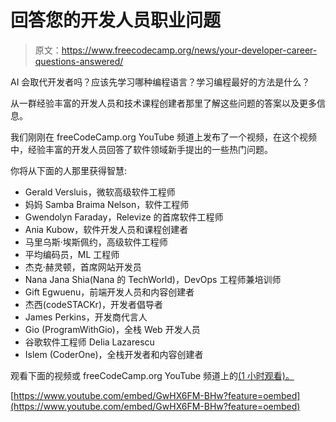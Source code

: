 # 回答您的开发人员职业问题

> 原文：<https://www.freecodecamp.org/news/your-developer-career-questions-answered/>

AI 会取代开发者吗？应该先学习哪种编程语言？学习编程最好的方法是什么？

从一群经验丰富的开发人员和技术课程创建者那里了解这些问题的答案以及更多信息。

我们刚刚在 freeCodeCamp.org YouTube 频道上发布了一个视频，在这个视频中，经验丰富的开发人员回答了软件领域新手提出的一些热门问题。

你将从下面的人那里获得智慧:

*   Gerald Versluis，微软高级软件工程师
*   妈妈 Samba Braima Nelson，软件工程师
*   Gwendolyn Faraday，Relevize 的首席软件工程师
*   Ania Kubow，软件开发人员和课程创建者
*   马里乌斯·埃斯佩约，高级软件工程师
*   平均编码员，ML 工程师
*   杰克·赫灵顿，首席网站开发员
*   Nana Jana Shia(Nana 的 TechWorld)，DevOps 工程师兼培训师
*   Gift Egwuenu，前端开发人员和内容创建者
*   杰西(codeSTACKr)，开发者倡导者
*   James Perkins，开发商代言人
*   Gio (ProgramWithGio)，全栈 Web 开发人员
*   谷歌软件工程师 Delia Lazarescu
*   Islem (CoderOne)，全栈开发者和内容创建者

观看下面的视频或 freeCodeCamp.org YouTube 频道上的[(1 小时观看)。](https://youtu.be/GwHX6FM-BHw)

[https://www.youtube.com/embed/GwHX6FM-BHw?feature=oembed](https://www.youtube.com/embed/GwHX6FM-BHw?feature=oembed)